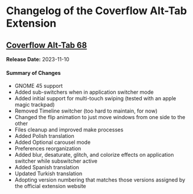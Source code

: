 # Changelog of the Coverflow Alt-Tab Extension

## [Coverflow Alt-Tab 68](https://github.com/dmo60/CoverflowAltTab/releases/tag/v68)

**Release Date:** 2023-11-10

#### Summary of Changes

- GNOME 45 support
- Added sub-switchers when in application switcher mode
- Added initial support for multi-touch swiping (tested with an apple magic trackpad)
- Removed Timeline switcher (too hard to maintain, for now)
- Changed the flip animation to just move windows from one side to the other
- Files cleanup and improved make processes
- Added Polish translation
- Added Optional carousel mode
- Preferences reorganization
- Added blur, desaturate, glitch, and colorize effects on application switcher while subswitcher active
- Added Spanish translation
- Updated Turkish translation
- Adopting version numbering that matches those versions assigned by the official extension website
